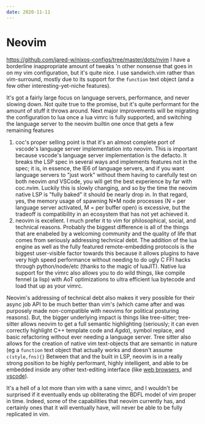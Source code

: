 ```yaml
---
date: 2020-11-11
---
```


# Neovim

https://github.com/jared-w/nixos-configs/tree/master/dots/nvim I have a borderline inappropriate amount of tweaks 'n other nonsense that goes in on my vim configuration, but it's quite nice.
I use sandwich.vim rather than vim-surround, mostly due to its support for the `function` text object (and a few other interesting-yet-niche features).

It's got a fairly large focus on language servers, performance, and never slowing down. Not quite true to the promise, but it's quite performant for the amount of stuff it throws around. Next major improvements will be migrating the configuration to lua once a lua vimrc is fully supported, and switching the language server to the neovim builtin one once that gets a few remaining features

1. coc's proper selling point is that it's an almost complete port of vscode's language server implementation into neovim. This is important because vscode's language server implementation is the defacto. It breaks the LSP spec in several ways and implements features not in the spec; it is, in essence, the IE6 of language servers, and if you want language servers to "just work" without them having to carefully test on both neovim _and_ VSCode, you will get the best experience by far with coc.nvim. Luckily this is slowly changing, and so by the time the neovim native LSP is "fully baked" it should be nearly drop in. In that regard, yes, the memory usage of spawning N\*M node processes (N = per language server activated, M = per buffer open) is excessive, but the tradeoff is compatibility in an ecosystem that has not yet achieved it.
2. neovim is excellent. I much prefer it to vim for philosophical, social, and technical reasons. Probably the biggest difference is all of the things that are enabeled by a welcoming community and the quality of life that comes from seriously addressing technical debt. The addition of the lua engine as well as the fully featured remote-embedding protocols is the biggest user-visible factor towards this because it allows plugins to have very high speed performance without needing to do ugly C FFI hacks through python/node/etc (thanks to the magic of luaJIT). Native lua support for the vimrc also allows you to do wild things, like compile fennel (a lisp) with AoT optimizations to ultra efficient lua bytecode and load that up as your vimrc.

Neovim's addressing of technical debt also makes it very possible for their async job API to be much better than vim's (which came after and was purposely made non-compatible with neovims for political posturing reasons). But, the bigger underlying impact is things like tree-sitter; tree-sitter allows neovim to get a full semantic highlighting (seriously; it can even correctly highlight C++ template code and _Agda_), symbol replace, and basic refactoring without ever needing a language server. Tree sitter also allows for the creation of native vim text-objects that are semantic in nature (eg a `function` text object that actually works and doesn't assume `c(style,fns){}`
Between that and the built in LSP, neovim is in a really strong position to be highly performant, highly intelligent, and able to be embedded inside any other text-editing interface (like [web browsers](https://github.com/glacambre/firenvim), and [vscode](https://marketplace.visualstudio.com/items?itemName=asvetliakov.vscode-neovim)).

It's a hell of a lot more than vim with a sane vimrc, and I wouldn't be surprised if it eventually ends up obliterating the BDFL model of vim proper in time. Indeed, some of the capabilities that neovim currently has, and certainly ones that it will eventually have, will never be able to be fully replicated in vim.

